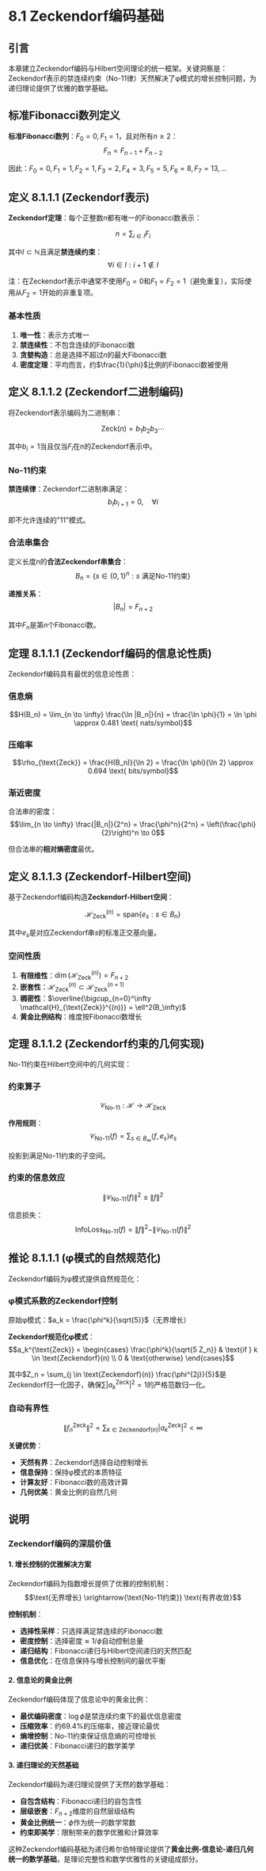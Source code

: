 # 8.1 Zeckendorf编码基础

## 引言

本章建立Zeckendorf编码与Hilbert空间理论的统一框架。关键洞察是：Zeckendorf表示的禁连续约束（No-11律）天然解决了φ模式的增长控制问题，为递归理论提供了优雅的数学基础。

## 标准Fibonacci数列定义

**标准Fibonacci数列**：$F_0 = 0, F_1 = 1$，且对所有$n \geq 2$：
$$F_n = F_{n-1} + F_{n-2}$$

因此：$F_0 = 0, F_1 = 1, F_2 = 1, F_3 = 2, F_4 = 3, F_5 = 5, F_6 = 8, F_7 = 13, ...$

## 定义 8.1.1.1 (Zeckendorf表示)

**Zeckendorf定理**：每个正整数$n$都有唯一的Fibonacci数表示：

$$n = \sum_{i \in I} F_i$$

其中$I \subset \mathbb{N}$且满足**禁连续约束**：
$$\forall i \in I: i+1 \notin I$$

注：在Zeckendorf表示中通常不使用$F_0 = 0$和$F_1 = F_2 = 1$（避免重复），实际使用从$F_2 = 1$开始的非重复项。

### 基本性质

1. **唯一性**：表示方式唯一
2. **禁连续性**：不包含连续的Fibonacci数
3. **贪婪构造**：总是选择不超过$n$的最大Fibonacci数
4. **密度定理**：平均而言，约$\frac{1}{\phi}$比例的Fibonacci数被使用

## 定义 8.1.1.2 (Zeckendorf二进制编码)

将Zeckendorf表示编码为二进制串：

$$\text{Zeck}(n) = b_1 b_2 b_3 \cdots$$

其中$b_i = 1$当且仅当$F_i$在$n$的Zeckendorf表示中。

### No-11约束

**禁连续律**：Zeckendorf二进制串满足：
$$b_i b_{i+1} = 0, \quad \forall i$$

即不允许连续的"11"模式。

### 合法串集合

定义长度$n$的**合法Zeckendorf串集合**：
$$B_n = \{s \in \{0,1\}^n : s \text{ 满足No-11约束}\}$$

**递推关系**：
$$|B_n| = F_{n+2}$$

其中$F_n$是第$n$个Fibonacci数。

## 定理 8.1.1.1 (Zeckendorf编码的信息论性质)

Zeckendorf编码具有最优的信息论性质：

### 信息熵
$$H(B_n) = \lim_{n \to \infty} \frac{\ln |B_n|}{n} = \frac{\ln \phi}{1} = \ln \phi \approx 0.481 \text{ nats/symbol}$$

### 压缩率
$$\rho_{\text{Zeck}} = \frac{H(B_n)}{\ln 2} = \frac{\ln \phi}{\ln 2} \approx 0.694 \text{ bits/symbol}$$

### 渐近密度
合法串的密度：
$$\lim_{n \to \infty} \frac{|B_n|}{2^n} = \frac{\phi^n}{2^n} = \left(\frac{\phi}{2}\right)^n \to 0$$

但合法串的**相对熵密度**最优。

## 定义 8.1.1.3 (Zeckendorf-Hilbert空间)

基于Zeckendorf编码构造**Zeckendorf-Hilbert空间**：

$$\mathcal{H}_{\text{Zeck}}^{(n)} = \text{span}\{e_s : s \in B_n\}$$

其中$e_s$是对应Zeckendorf串$s$的标准正交基向量。

### 空间性质

1. **有限维性**：$\dim(\mathcal{H}_{\text{Zeck}}^{(n)}) = F_{n+2}$
2. **嵌套性**：$\mathcal{H}_{\text{Zeck}}^{(n)} \subset \mathcal{H}_{\text{Zeck}}^{(n+1)}$
3. **稠密性**：$\overline{\bigcup_{n=0}^\infty \mathcal{H}_{\text{Zeck}}^{(n)}} = \ell^2(B_\infty)$
4. **黄金比例结构**：维度按Fibonacci数增长

## 定理 8.1.1.2 (Zeckendorf约束的几何实现)

No-11约束在Hilbert空间中的几何实现：

### 约束算子
$$\mathcal{C}_{\text{No-11}}: \mathcal{H} \to \mathcal{H}_{\text{Zeck}}$$

**作用规则**：
$$\mathcal{C}_{\text{No-11}}(f) = \sum_{s \in B_\infty} \langle f, e_s \rangle e_s$$

投影到满足No-11约束的子空间。

### 约束的信息效应
$$\|\mathcal{C}_{\text{No-11}}(f)\|^2 \leq \|f\|^2$$

信息损失：
$$\text{InfoLoss}_{\text{No-11}}(f) = \|f\|^2 - \|\mathcal{C}_{\text{No-11}}(f)\|^2$$

## 推论 8.1.1.1 (φ模式的自然规范化)

Zeckendorf编码为φ模式提供自然规范化：

### φ模式系数的Zeckendorf控制
原始φ模式：$a_k = \frac{\phi^k}{\sqrt{5}}$（无界增长）

**Zeckendorf规范化φ模式**：
$$a_k^{\text{Zeck}} = \begin{cases}
\frac{\phi^k}{\sqrt{5 Z_n}} & \text{if } k \in \text{Zeckendorf}(n) \\
0 & \text{otherwise}
\end{cases}$$

其中$Z_n = \sum_{j \in \text{Zeckendorf}(n)} \frac{\phi^{2j}}{5}$是Zeckendorf归一化因子，确保$\sum |a_k^{\text{Zeck}}|^2 = 1$的严格范数归一化。

### 自动有界性
$$\|f_n^{\text{Zeck}}\|^2 = \sum_{k \in \text{Zeckendorf}(n)} |a_k^{\text{Zeck}}|^2 < \infty$$

**关键优势**：
- **天然有界**：Zeckendorf选择自动控制增长
- **信息保持**：保持φ模式的本质特征
- **计算友好**：Fibonacci数的高效计算
- **几何优美**：黄金比例的自然几何

## 说明

### **Zeckendorf编码的深层价值**

#### **1. 增长控制的优雅解决方案**
Zeckendorf编码为指数增长提供了优雅的控制机制：
$$\text{无界增长} \xrightarrow{\text{No-11约束}} \text{有界收敛}$$

**控制机制**：
- **选择性采样**：只选择满足禁连续的Fibonacci数
- **密度控制**：选择密度$\approx 1/\phi$自动控制总量
- **递归结构**：Fibonacci递归与Hilbert空间递归的天然匹配
- **信息优化**：在信息保持与增长控制间的最优平衡

#### **2. 信息论的黄金比例**
Zeckendorf编码体现了信息论中的黄金比例：
- **最优编码密度**：$\log \phi$是禁连续约束下的最优信息密度
- **压缩效率**：约69.4%的压缩率，接近理论最优
- **熵增控制**：No-11约束保证信息熵的可控增长
- **递归优美**：Fibonacci递归的数学美学

#### **3. 递归理论的天然基础**
Zeckendorf编码为递归理论提供了天然的数学基础：
- **自包含结构**：Fibonacci递归的自包含性
- **层级嵌套**：$F_{n+2}$维度的自然层级结构
- **黄金比例统一**：$\phi$作为统一的数学常数
- **约束即美学**：限制带来的数学优雅和计算效率

这种Zeckendorf编码基础为递归希尔伯特理论提供了**黄金比例-信息论-递归几何统一的数学基础**，是理论完整性和数学优雅性的关键组成部分。